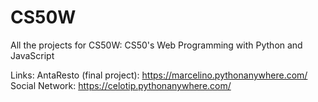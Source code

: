 # CS50W
All the projects for CS50W: CS50's Web Programming with Python and JavaScript

Links:
AntaResto (final project): https://marcelino.pythonanywhere.com/
Social Network: https://celotip.pythonanywhere.com/

